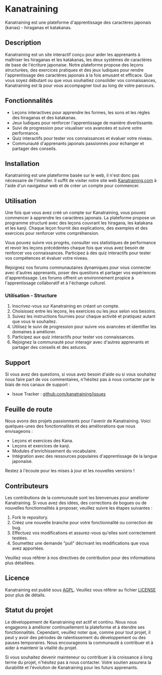 # Kanatraining

Kanatraining est une plateforme d'apprentissage des caractères japonais (kanas) - hiraganas et katakanas.

## Description

Kanatraining est un site interactif conçu pour aider les apprenants à maîtriser les hiraganas et les katakanas, les deux systèmes de caractères de base de l'écriture japonaise. Notre plateforme propose des leçons structurées, des exercices pratiques et des jeux ludiques pour rendre l'apprentissage des caractères japonais à la fois amusant et efficace. Que vous soyez débutant ou que vous souhaitiez consolider vos connaissances, Kanatraining est là pour vous accompagner tout au long de votre parcours.

## Fonctionnalités

- Leçons interactives pour apprendre les formes, les sons et les règles des hiraganas et des katakanas.
- Jeux ludiques pour renforcer l'apprentissage de manière divertissante.
- Suivi de progression pour visualiser vos avancées et suivre votre performance.
- Quiz interactifs pour tester vos connaissances et évaluer votre niveau.
- Communauté d'apprenants japonais passionnés pour échanger et partager des conseils.

## Installation

Kanatraining est une plateforme basée sur le web, il n'est donc pas nécessaire de l'installer. Il suffit de visiter notre site web [Kanatraining.com](https://www.kana.audricrosier.be) à l'aide d'un navigateur web et de créer un compte pour commencer.

## Utilisation

Une fois que vous avez créé un compte sur Kanatraining, vous pouvez commencer à apprendre les caractères japonais. La plateforme propose un programme structuré avec des leçons couvrant les hiragana, les katakana et les kanji. Chaque leçon fournit des explications, des exemples et des exercices pour renforcer votre compréhension.

Vous pouvez suivre vos progrès, consulter vos statistiques de performance et revoir les leçons précédentes chaque fois que vous avez besoin de renforcer vos connaissances. Participez à des quiz interactifs pour tester vos compétences et évaluer votre niveau.

Rejoignez nos forums communautaires dynamiques pour vous connecter avec d'autres apprenants, poser des questions et partager vos expériences d'apprentissage. Les forums offrent un environnement propice à l'apprentissage collaboratif et à l'échange culturel.

### Utilisation - Structure

1. Inscrivez-vous sur Kanatraining en créant un compte.
2. Choisissez entre les leçons, les exercices ou les jeux selon vos besoins.
3. Suivez les instructions fournies pour chaque activité et pratiquez autant que vous le souhaitez.
4. Utilisez le suivi de progression pour suivre vos avancées et identifier les domaines à améliorer.
5. Participez aux quiz interactifs pour tester vos connaissances.
6. Rejoignez la communauté pour interagir avec d'autres apprenants et partager des conseils et des astuces.

## Support

Si vous avez des questions, si vous avez besoin d'aide ou si vous souhaitez nous faire part de vos commentaires, n'hésitez pas à nous contacter par le biais de nos canaux de support :

- Issue Tracker : [github.com/kanatraining/issues](https://github.com/kanatraining/issues)


## Feuille de route

Nous avons des projets passionnants pour l'avenir de Kanatraining. Voici quelques-unes des fonctionnalités et des améliorations que nous envisageons :

- Leçons et exercices des Kana.
- Leçons et exercices de kanji.
- Modules d'enrichissement du vocabulaire.
- Intégration avec des ressources populaires d'apprentissage de la langue japonaise.

Restez à l'écoute pour les mises à jour et les nouvelles versions !

## Contributeurs

Les contributions de la communauté sont les bienvenues pour améliorer Kanatraining. Si vous avez des idées, des corrections de bogues ou de nouvelles fonctionnalités à proposer, veuillez suivre les étapes suivantes :

1. Fork le repository.
2. Créez une nouvelle branche pour votre fonctionnalité ou correction de bug.
3. Effectuez vos modifications et assurez-vous qu'elles sont correctement testées.
4. Soumettez une demande "pull" décrivant les modifications que vous avez apportées.

Veuillez vous référer à nos directives de contribution pour des informations plus détaillées.

<!-- ## Auteurs et remerciements -->

## Licence

Kanatraining est publié sous [AGPL]((https://www.gnu.org/licenses/)). Veuillez vous référer au fichier [LICENSE](/CHANGELOG.md) pour plus de détails.

## Statut du projet

Le développement de Kanatraining est actif et continu. Nous nous engageons à améliorer continuellement la plateforme et à étendre ses fonctionnalités. Cependant, veuillez noter que, comme pour tout projet, il peut y avoir des périodes de ralentissement du développement ou des pauses temporaires. Nous encourageons la communauté à contribuer et à aider à maintenir la vitalité du projet.

Si vous souhaitez devenir mainteneur ou contribuer à la croissance à long terme du projet, n'hésitez pas à nous contacter. Votre soutien assurera la durabilité et l'évolution de Kanatraining pour les futurs apprenants.